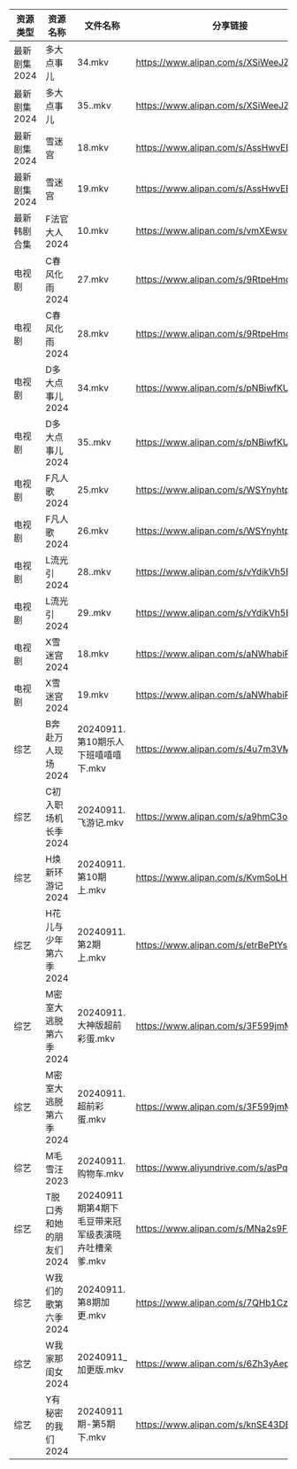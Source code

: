 | 资源类型     | 资源名称           | 文件名称                             | 分享链接                                      | 更新时间                |
| -------- | -------------- | -------------------------------- | ----------------------------------------- | ------------------- |
| 最新剧集2024 | 多大点事儿          | 34.mkv                           | https://www.alipan.com/s/XSiWeeJZSJr      | 2024-09-11 19:10:42 |
| 最新剧集2024 | 多大点事儿          | 35..mkv                          | https://www.alipan.com/s/XSiWeeJZSJr      | 2024-09-11 20:10:41 |
| 最新剧集2024 | 雪迷宫            | 18.mkv                           | https://www.alipan.com/s/AssHwvEEbQo      | 2024-09-11 19:10:50 |
| 最新剧集2024 | 雪迷宫            | 19.mkv                           | https://www.alipan.com/s/AssHwvEEbQo      | 2024-09-11 19:10:49 |
| 最新韩剧合集   | F法官大人2024      | 10.mkv                           | https://www.alipan.com/s/vmXEwsv83mq      | 2024-09-11 00:05:38 |
| 电视剧      | C春风化雨2024      | 27.mkv                           | https://www.alipan.com/s/9RtpeHmcLWc      | 2024-09-11 20:05:20 |
| 电视剧      | C春风化雨2024      | 28.mkv                           | https://www.alipan.com/s/9RtpeHmcLWc      | 2024-09-11 20:05:20 |
| 电视剧      | D多大点事儿2024     | 34.mkv                           | https://www.alipan.com/s/pNBiwfKUf9a      | 2024-09-11 19:05:26 |
| 电视剧      | D多大点事儿2024     | 35..mkv                          | https://www.alipan.com/s/pNBiwfKUf9a      | 2024-09-11 20:05:28 |
| 电视剧      | F凡人歌2024       | 25.mkv                           | https://www.alipan.com/s/WSYnyhtpFQc      | 2024-09-11 20:05:37 |
| 电视剧      | F凡人歌2024       | 26.mkv                           | https://www.alipan.com/s/WSYnyhtpFQc      | 2024-09-11 20:05:37 |
| 电视剧      | L流光引2024       | 28..mkv                          | https://www.alipan.com/s/vYdikVh5BuN      | 2024-09-11 20:06:20 |
| 电视剧      | L流光引2024       | 29..mkv                          | https://www.alipan.com/s/vYdikVh5BuN      | 2024-09-11 20:06:20 |
| 电视剧      | X雪迷宫2024       | 18.mkv                           | https://www.alipan.com/s/aNWhabiRP3d      | 2024-09-11 19:07:22 |
| 电视剧      | X雪迷宫2024       | 19.mkv                           | https://www.alipan.com/s/aNWhabiRP3d      | 2024-09-11 19:07:21 |
| 综艺       | B奔赴万人现场2024    | 20240911.第10期乐人下班嘻嘻嘻下.mkv        | https://www.alipan.com/s/4u7m3VMcqux      | 2024-09-11 14:07:56 |
| 综艺       | C初入职场机长季2024   | 20240911.飞游记.mkv                 | https://www.alipan.com/s/a9hmC3o2B18      | 2024-09-11 14:07:59 |
| 综艺       | H焕新环游记2024     | 20240911.第10期上.mkv               | https://www.alipan.com/s/KvmSoLHMiZr      | 2024-09-11 14:08:15 |
| 综艺       | H花儿与少年第六季2024  | 20240911.第2期上.mkv                | https://www.alipan.com/s/etrBePtYsJ7      | 2024-09-11 14:08:18 |
| 综艺       | M密室大逃脱第六季2024  | 20240911.大神版超前彩蛋.mkv             | https://www.alipan.com/s/3F599jmMJTn      | 2024-09-11 19:08:23 |
| 综艺       | M密室大逃脱第六季2024  | 20240911.超前彩蛋.mkv                | https://www.alipan.com/s/3F599jmMJTn      | 2024-09-11 14:08:36 |
| 综艺       | M毛雪汪2023       | 20240911.购物车.mkv                 | https://www.aliyundrive.com/s/asPqfgPRqAg | 2024-09-11 14:08:42 |
| 综艺       | T脱口秀和她的朋友们2024 | 20240911期第4期下毛豆带来冠军级表演晓卉吐槽亲爹.mkv | https://www.alipan.com/s/MNa2s9FkJzL      | 2024-09-11 20:09:18 |
| 综艺       | W我们的歌第六季2024   | 20240911.第8期加更.mkv               | https://www.alipan.com/s/7QHb1Czg7nU      | 2024-09-11 14:09:46 |
| 综艺       | W我家那闺女2024     | 20240911_加更版.mkv                 | https://www.alipan.com/s/6Zh3yAep1kC      | 2024-09-11 14:09:49 |
| 综艺       | Y有秘密的我们2024    | 20240911期-第5期下.mkv               | https://www.alipan.com/s/knSE43DBBa6      | 2024-09-11 14:10:05 |
